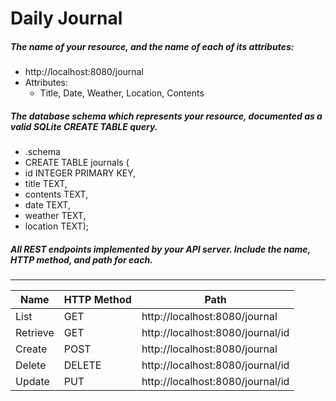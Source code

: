 # Daily Journal
##### The name of your resource, and the name of each of its attributes:
 
 - http://localhost:8080/journal
 - Attributes:
    - Title, Date, Weather, Location, Contents

##### The database schema which represents your resource, documented as a valid SQLite CREATE TABLE query.
- .schema
- CREATE TABLE journals (
-   id INTEGER PRIMARY KEY,
-   title TEXT,
-   contents TEXT,
-   date TEXT,
-   weather TEXT,
-   location TEXT);

##### All REST endpoints implemented by your API server. Include the name, HTTP method, and path for each.
-------
| Name | HTTP Method | Path |
| ------ | ------ | -------| 
| List | GET | http://localhost:8080/journal |
| Retrieve | GET  | http://localhost:8080/journal/id |
| Create | POST | http://localhost:8080/journal |
| Delete | DELETE | http://localhost:8080/journal/id |
| Update | PUT | http://localhost:8080/journal/id|
